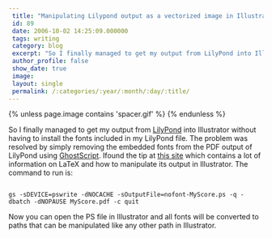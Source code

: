```yaml
---
 title: "Manipulating Lilypond output as a vectorized image in Illustrator"
 id: 89
 date: 2006-10-02 14:25:09.000000
 tags: writing
 category: blog
 excerpt: "So I finally managed to get my output from LilyPond into Illustrator without having to install the fonts included in my LilyPond file. The problem was resolved by simply removing the embedded fonts fr..."
 author_profile: false
 show_date: true
 image: 
 layout: single
 permalink: /:categories/:year/:month/:day/:title/
---
```

{% unless page.image contains 'spacer.gif' %}
{% endunless %}

So I finally managed to get my output from <a href="lilypond.org">LilyPond</a> into Illustrator without having to install the fonts included in my LilyPond file. The problem was resolved by simply removing the embedded fonts from the PDF output of LilyPond using <a href="http://www.ghostscript.com/awki">GhostScript</a>. Ifound the tip at <a href="http://darkwing.uoregon.edu/~noeckel/Illustrator.html">this site</a> which contains a lot of information on LaTeX and how to manipulate its output in Illustrator. The command to run is:



<code>
gs -sDEVICE=pswrite -dNOCACHE -sOutputFile=nofont-MyScore.ps -q -dbatch -dNOPAUSE MyScore.pdf -c quit
</code>




Now you can open the PS file in Illustrator and all fonts will be converted to paths that can be manipulated like any other path in Illustrator.

